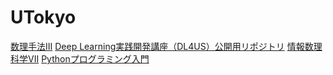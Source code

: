 # UTokyo
[数理手法III](https://ocwx.ocw.u-tokyo.ac.jp/course_11412/)
[Deep Learning実践開発講座（DL4US）公開用リポジトリ](https://github.com/matsuolab-edu/dl4us)
[情報数理科学VII](https://ocw.u-tokyo.ac.jp/course_11418/)
[Pythonプログラミング入門](https://utokyo-ipp.github.io/index.html)
